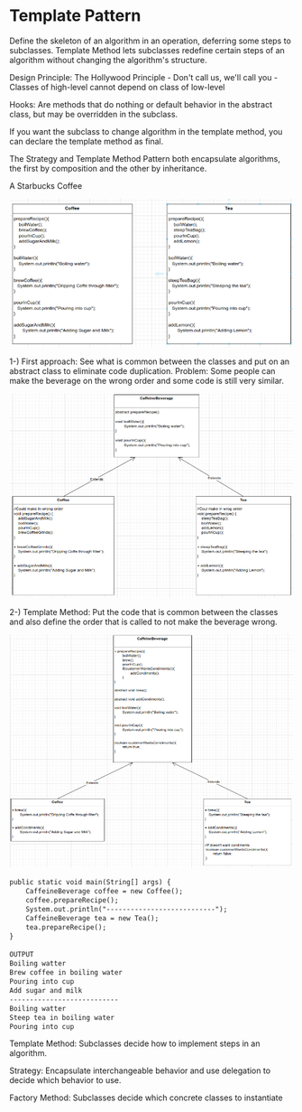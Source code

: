 # Template Pattern
Define the skeleton of an algorithm in an operation, deferring some steps to subclasses. Template Method lets subclasses redefine
certain steps of an algorithm without changing the algorithm's structure.

Design Principle: The Hollywood Principle - Don't call us, we'll call you - Classes of high-level cannot depend on class of low-level

Hooks: Are methods that do nothing or default behavior in the abstract class, but may be overridden in the subclass.

If you want the subclass to change algorithm in the template method, you can declare the template method as final.

The Strategy and Template Method Pattern both encapsulate algorithms, the first by composition and the other by inheritance.

A Starbucks Coffee

![img.png](src/images/img.png)

1-) First approach: See what is common between the classes and put on an abstract class to eliminate code duplication. 
Problem: Some people can make the beverage on the wrong order and some code is still very similar.

![img_1.png](src/images/img_1.png)

2-) Template Method: Put the code that is common between the classes and also define the order that is called to not make
the beverage wrong.

![img_2.png](src/images/img_2.png)


```
public static void main(String[] args) {
    CaffeineBeverage coffee = new Coffee();
    coffee.prepareRecipe();
    System.out.println("---------------------------");
    CaffeineBeverage tea = new Tea();
    tea.prepareRecipe();
}

OUTPUT
Boiling watter
Brew coffee in boiling water
Pouring into cup
Add sugar and milk
---------------------------
Boiling watter
Steep tea in boiling water
Pouring into cup

```

Template Method: Subclasses decide how to implement steps in an algorithm.

Strategy: Encapsulate interchangeable behavior and use delegation to decide which behavior to use.

Factory Method: Subclasses decide which concrete classes to instantiate

